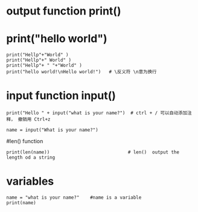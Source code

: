# output function  print()
# print("hello world")
```
print("Hellp"+"World" )
print("Hellp"+" World" )
print("Hellp"+ " "+"World" )
print("hello world!\nHello world!")   # \反义符 \n意为换行
```
# input function input()
```
print("Hello " + input("what is your name?")  # ctrl + / 可以自动添加注释， 撤销用 Ctrl+z

name = input("What is your name?")
```
#len() function 
```
print(len(name))                             # len()  output the length od a string  
```
# variables
```
name = "what is your name?"    #name is a variable
print(name)
```
